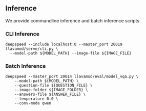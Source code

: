 ## Inference

We provide commandline inference and batch inference scripts.

### CLI Inference
```Shell
deepspeed --include localhost:0 --master_port 20019 llavamod/serve/cli.py \
  --model-path ${MODEL_PATH} --image-file ${IMAGE_FILE}
```
### Batch Inference
```Shell
deepspeed --master_port 20014 llavamod/eval/model_vqa.py \
    --model-path ${MODEL_PATH} \
    --question-file ${QUESTION_FILE} \
    --image-folder ${IMAGE_FOLDER} \
    --answers-file ${ANSWER_FILE} \
    --temperature 0.0 \
    --conv-mode qwen
```
